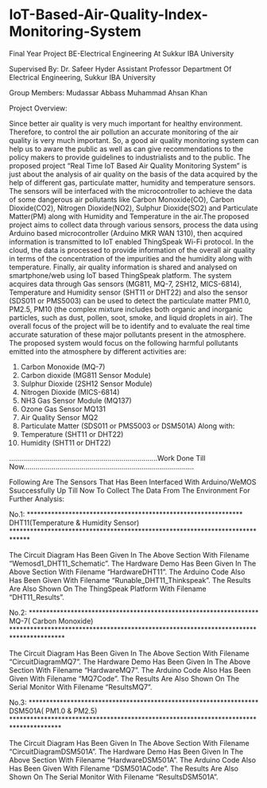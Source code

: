 # IoT-Based-Air-Quality-Index-Monitoring-System
Final Year Project BE-Electrical Engineering At Sukkur IBA University

Supervised By:
Dr. Safeer Hyder 
Assistant Professor 
Department Of Electrical Engineering, Sukkur IBA University

Group Members:
Mudassar Abbass
Muhammad Ahsan Khan

Project Overview:

Since better air quality is very much important for healthy environment. Therefore, to control the air pollution an accurate monitoring of the air quality is very much important. So, a good air quality monitoring system can help us to aware the public as well as can give recommendations to the policy makers to provide guidelines to industrialists and to the public. The proposed project “Real Time IoT Based Air Quality Monitoring System” is just about the analysis of air quality on the basis of the data acquired by the help of different gas, particulate matter, humidity and temperature sensors. The sensors will be interfaced with the microcontroller to achieve the data of some dangerous air pollutants like Carbon Monoxide(CO), Carbon Dioxide(CO2), Nitrogen Dioxide(NO2), Sulphur Dioxide(SO2) and Particulate Matter(PM) along with Humidity and Temperature in the air.The proposed project aims to collect data through various sensors, process the data using Arduino based microcontroller (Arduino MKR WAN 1310), then acquired information is transmitted to IoT enabled ThingSpeak Wi-Fi protocol. In the cloud, the data is processed to provide information of the overall air quality in terms of the concentration of the impurities and the humidity along with temperature. Finally, air quality information is shared and analysed on smartphone/web using IoT based ThingSpeak platform. The system acquires data through Gas sensors (MG811, MQ-7, 2SH12, MICS-6814), Temperature and Humidity sensor (SHT11 or DHT22) and also the sensor (SDS011 or PMS5003) can be used to detect the particulate matter PM1.0, PM2.5, PM10 (the complex mixture includes both organic and inorganic particles, such as dust, pollen, soot, smoke, and liquid droplets in air). The overall focus of the project will be to identify and to evaluate the real time accurate saturation of these major pollutants present in the atmosphere.
The proposed system would focus on the following harmful pollutants emitted into the atmosphere by different activities are:
1. Carbon Monoxide (MQ-7)
2. Carbon dioxide (MG811 Sensor Module)
3. Sulphur Dioxide (2SH12 Sensor Module)
4. Nitrogen Dioxide (MICS-6814)
5. NH3 Gas Sensor Module (MQ137)
6. Ozone Gas Sensor MQ131
7. Air Quality Sensor MQ2
8. Particulate Matter (SDS011 or PMS5003 or DSM501A)
Along with:
9. Temperature (SHT11 or DHT22)
10. Humidity (SHT11 or DHT22)

..........................................................................Work Done Till Now.....................................................................................

Following Are The  Sensors That Has Been Interfaced With Arduino/WeMOS Ssuccessfully Up Till Now To Collect The Data From The Environment For Further Analysis:

No.1:
************************************************************** DHT11(Temperature & Humidity Sensor) *****************************************************************************

The Circuit Diagram Has Been Given In The Above Section With Filename “Wemosd1_DHT11_Schematic”.
The Hardware Demo Has Been Given In The Above Section With Filename “HardwareDHT11”.
The Arduino Code Also Has Been Given With Filename “Runable_DHT11_Thinkspeak”.
The Results Are Also Shown On The ThingSpeak Platform With Filename “DHT11_Results”.

No.2:
****************************************************************** MQ-7( Carbon Monoxide) ***************************************************************************************

The Circuit Diagram Has Been Given In The Above Section With Filename “CircuitDiagramMQ7”.
The Hardware Demo Has Been Given In The Above Section With Filename “HardwareMQ7”.
The Arduino Code Also Has Been Given With Filename “MQ7Code”.
The Results Are Also Shown On The Serial Monitor With Filename “ResultsMQ7”.

No.3:
****************************************************************** DSM501A( PM1.0 & PM2.5) **************************************************************************************

The Circuit Diagram Has Been Given In The Above Section With Filename “CircuitDiagramDSM501A”.
The Hardware Demo Has Been Given In The Above Section With Filename “HardwareDSM501A”.
The Arduino Code Also Has Been Given With Filename “DSM501ACode”.
The Results Are Also Shown On The Serial Monitor With Filename “ResultsDSM501A”.




